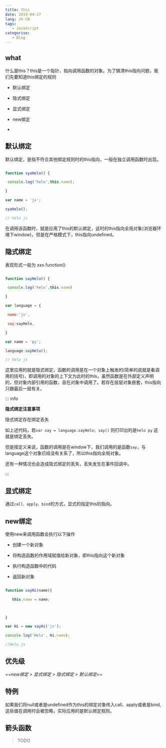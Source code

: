 ```yaml
---
title: this 
date: 2019-04-27
lang: zh-CN
tags:
   - JavaScript
categorise:
   - Blog
---
```


## what
什么是this？this是一个指针，指向调用函数的对象。为了搞清this指向问题，我们先要知道this绑定的规则
- 默认绑定

- 隐式绑定

- 显式绑定

- new绑定
- 
<!-- more -->


## 默认绑定

默认绑定，是指不符合其他绑定规则时的this指向，一般在独立调用函数时出现。

```js

function syaHelo() {

 console.log('helo',this.name);

}

var name = 'js';

syaHelo();

// helo js

```

在调用该函数时，就是应用了this的默认绑定，这时的this指向全局对象(浏览器环境下window)，但是在严格模式下，this指向undefined。

## 隐式绑定

表现形式一般为 xxx.function()

```js

function sayHelo() {

 console.log('helo',this.name)

}

var language = {

 name:'js',

 say:sayHelo,

}

var name = 'py';

language.sayHelo();

// helo js  

```

这里应用的就是隐式绑定，函数的调用是在一个对象上触发的(简单的说就是看调用的括号)，即调用的对象的上下文为此时的this，虽然函数是在外部定义声明的，但对象内部引用的函数，且在对象中调用了。若存在层层对象嵌套，this指向只跟最后一层有关。

::: info

**隐式绑定注意事项**

隐式绑定存在绑定丢失

如上述代码，若`var say = language.sayHelo; say()` 则打印出的是`helo py` 这就是绑定丢失。

但是按定义来说，函数的调用是在window下，我们调用的是函数`say`，与language这个对象已经没有关系了，所以this指向全局对象。

还有一种情况也会造成隐式绑定的丢失，丢失发生在事件回调中。

:::

## 显式绑定

通过`call、apply、bind`的方式，显式的指定this的指向。

## new绑定

使用new来调用函数会执行以下操作

- 创建一个新对象

- 将构造函数的作用域赋值给新对象，即this指向这个新对象

- 执行构造函数中的代码

- 返回新对象

```js

function sayHi(name){

   this.name = name;

 

}

var Hi = new sayHi('js');

console.log('Helo', Hi.name);

//Helo js

```

## 优先级

==*new绑定 > 显式绑定 > 隐式绑定 > 默认绑定*==

## 特例

如果我们将null或者是undefined作为this的绑定对象传入call、apply或者是bind,这些值在调用时会被忽略，实际应用的是默认绑定规则。

## 箭头函数

> TODO
